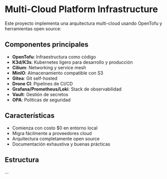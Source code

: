 # Multi-Cloud Platform Infrastructure

Este proyecto implementa una arquitectura multi-cloud usando OpenTofu y herramientas open source:

## Componentes principales

- **OpenTofu**: Infraestructura como código
- **K3d/K3s**: Kubernetes ligero para desarrollo y producción
- **Cilium**: Networking y service mesh
- **MinIO**: Almacenamiento compatible con S3
- **Gitea**: Git self-hosted
- **Drone CI**: Pipelines de CI/CD
- **Grafana/Prometheus/Loki**: Stack de observabilidad
- **Vault**: Gestión de secretos
- **OPA**: Políticas de seguridad

## Características

- Comienza con costo $0 en entorno local
- Migra fácilmente a proveedores cloud
- Arquitectura completamente open source
- Documentación exhaustiva y buenas prácticas

## Estructura
...
